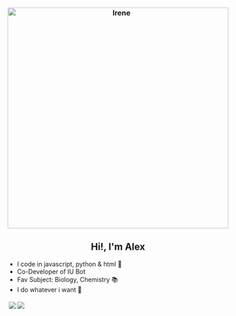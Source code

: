 <h3 align="center">
   <img align="center" alt="Irene" width="500px" src="https://media0.giphy.com/media/rqemz5lIE9LUw1QPgX/giphy.webp?cid=6c09b952f3f7c96418f9e0c54f4eb3528a2456f4eff539ac&rid=giphy.webp&ct=g" />
</h3>
<h2 align="center">Hi!, I'm Alex</h2>

 - I code in javascript, python & html 🐍
 - Co-Developer of IU Bot
 - Fav Subject: Biology, Chemistry 📚
 - I do whatever i want 💅

<h5 align="center">
  <img src="https://img.shields.io/badge/python%20-%2314354C.svg?&style=for-the-badge&logo=python&logoColor=white">   <img src="https://img.shields.io/badge/javascript%20-%23323330.svg?&style=for-the-badge&logo=javascript&logoColor=%23F7DF1E"> ⠀ ⠀ ⠀ ⠀ ⠀⠀ ⠀ ⠀ ⠀ ⠀ ⠀⠀ ⠀ ⠀ ⠀ ⠀ ⠀⠀ ⠀ ⠀ ⠀ ⠀ ⠀⠀ ⠀ ⠀ ⠀ ⠀ ⠀⠀ ⠀ ⠀ ⠀ ⠀ ⠀
